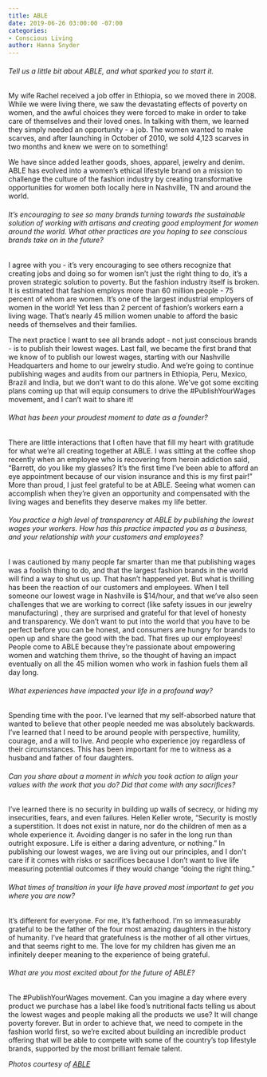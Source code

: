```yaml
---
title: ABLE
date: 2019-06-26 03:00:00 -07:00
categories:
- Conscious Living
author: Hanna Snyder
---
```




###### Tell us a little bit about ABLE, and what sparked you to start it.

My wife Rachel received a job offer in Ethiopia, so we moved there in 2008. While we were living there, we saw the devastating effects of poverty on women, and the awful choices they were forced to make in order to take care of themselves and their loved ones.  In talking with them, we learned they simply needed an opportunity - a job. The women wanted to make scarves, and after launching in October of 2010, we sold  4,123 scarves in two months and knew we were on to something!

We have since added leather goods, shoes, apparel, jewelry and denim. ABLE has evolved into a women’s ethical lifestyle brand on a mission to challenge the culture of the fashion industry by creating transformative opportunities for women both locally here in Nashville, TN and around the world.   

###### It’s encouraging to see so many brands turning towards the sustainable solution of working with artisans and creating good employment for women around the world. What other practices are you hoping to see conscious brands take on in the future?

I agree with you - it’s very encouraging to see others recognize that creating jobs and doing so for women isn’t just the right thing to do, it’s a proven strategic solution to poverty. But the fashion industry itself is broken. It is estimated that fashion employs more than 60 million people - 75 percent of whom are women. It’s one of the largest industrial employers of women in the world! Yet less than 2 percent of fashion’s workers earn a living wage. That’s nearly 45 million women unable to afford the basic needs of themselves and their families. 

The next practice I want to see all brands adopt - not just conscious brands - is to publish their lowest wages. Last fall, we became the first brand that we know of to publish our lowest wages, starting with our Nashville Headquarters and home to our jewelry studio. And we’re going to continue publishing wages and audits from our partners in Ethiopia, Peru, Mexico, Brazil and India, but we don’t want to do this alone. We’ve got some exciting plans coming up that will equip consumers to drive the #PublishYourWages movement, and I can’t wait to share it! 

###### What has been your proudest moment to date as a founder?

There are little interactions that I often have that fill my heart with gratitude for what we’re all creating together at ABLE. I was sitting at the coffee shop recently when an employee who is recovering from heroin addiction said, “Barrett, do you like my glasses? It’s the first time I’ve been able to afford an eye appointment because of our vision insurance and this is my first pair!” More than proud, I just feel grateful to be at ABLE. Seeing what women can accomplish when they’re given an opportunity and compensated with the living wages and benefits they deserve makes my life better.  

###### You practice a high level of transparency at ABLE by publishing the lowest wages your workers. How has this practice impacted you as a business, and your relationship with your customers and employees?

I was cautioned by many people far smarter than me that publishing wages was a foolish thing to do, and that the largest fashion brands in the world will find a way to shut us up. That hasn’t happened yet. But what is thrilling has been the reaction of our customers and employees. When I tell someone our lowest wage in Nashville is $14/hour, and that we’ve also seen challenges that we are working to correct (like safety issues in our jewelry manufacturing) , they are surprised and grateful for that level of honesty and transparency. We don’t want to put into the world that you have to be perfect before you can be honest, and consumers are hungry for brands to open up and share the good with the bad. That fires up our employees! People come to ABLE because they’re passionate about empowering women and watching them thrive, so the thought of having an impact eventually on all the 45 million women who work in fashion fuels them all day long. 

###### What experiences have impacted your life in a profound way?

Spending time with the poor.  I’ve learned that my self-absorbed nature that wanted to believe that other people needed me was absolutely backwards. I’ve learned that I need to be around people with perspective, humility, courage, and a will to live. And people who experience joy regardless of their circumstances. This has been important for me to witness as a husband and father of four daughters.  

###### Can you share about a moment in which you took action to align your values with the work that you do? Did that come with any sacrifices?

I’ve learned there is no security in building up walls of secrecy, or hiding my insecurities, fears, and even failures. Helen Keller wrote, “Security is mostly a superstition. It does not exist in nature, nor do the children of men as a whole experience it. Avoiding danger is no safer in the long run than outright exposure. Life is either a daring adventure, or nothing.” In publishing our lowest wages, we are living out our principles, and I don't care if it comes with risks or sacrifices because I don’t want to live life measuring potential outcomes if they would change “doing the right thing.”

###### What times of transition in your life have proved most important to get you where you are now?
 
It’s different for everyone. For me, it’s fatherhood. I’m so immeasurably grateful to be the father of the four most amazing daughters in the history of humanity. I’ve heard that gratefulness is the mother of all other virtues, and that seems right to me. The love for my children has given me an infinitely deeper meaning to the experience of being grateful.  

###### What are you most excited about for the future of ABLE?

The #PublishYourWages movement. Can you imagine a day where every product we purchase has a label like food’s nutritional facts telling us about the lowest wages and people making all the products we use? It will change poverty forever. But in order to achieve that, we need to compete in the fashion world first, so we’re excited about building an incredible product offering that will be able to compete with some of the country’s top lifestyle brands, supported by the most brilliant female talent. 

_Photos courtesy of [ABLE](https://www.livefashionable.com/)_